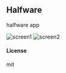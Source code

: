 ## Halfware

halfware app

![screen1](https://github.com/user-attachments/assets/5ee1c6a7-bf03-4b58-8d12-2861b4eb48bf)
![screen2](https://github.com/user-attachments/assets/df12c7c1-3610-4674-a531-8b192a18e134)

#### License

mit
